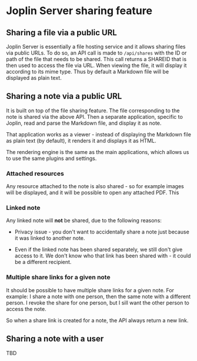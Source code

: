# Joplin Server sharing feature

## Sharing a file via a public URL

Joplin Server is essentially a file hosting service and it allows sharing files via public URLs. To do so, an API call is made to `/api/shares` with the ID or path of the file that needs to be shared. This call returns a SHAREID that is then used to access the file via URL. When viewing the file, it will display it according to its mime type. Thus by default a Markdown file will be displayed as plain text.

## Sharing a note via a public URL 

It is built on top of the file sharing feature. The file corresponding to the note is shared via the above API. Then a separate application, specific to Joplin, read and parse the Markdown file, and display it as note.

That application works as a viewer - instead of displaying the Markdown file as plain text (by default), it renders it and displays it as HTML.

The rendering engine is the same as the main applications, which allows us to use the same plugins and settings.

### Attached resources

Any resource attached to the note is also shared - so for example images will be displayed, and it will be possible to open any attached PDF. This 

### Linked note

Any linked note will **not** be shared, due to the following reasons:

- Privacy issue - you don't want to accidentally share a note just because it was linked to another note.

- Even if the linked note has been shared separately, we still don't give access to it. We don't know who that link has been shared with - it could be a different recipient.

### Multiple share links for a given note

It should be possible to have multiple share links for a given note. For example: I share a note with one person, then the same note with a different person. I revoke the share for one person, but I sill want the other person to access the note.

So when a share link is created for a note, the API always return a new link.

## Sharing a note with a user

TBD